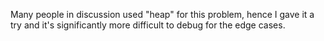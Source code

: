 Many people in discussion used "heap" for this problem, hence I gave it a try and it's significantly more difficult to debug for the edge cases.
